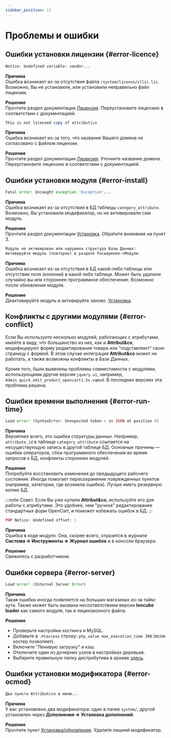 ```yaml
---
sidebar_position: 11
---
```


# Проблемы и ошибки

## Ошибки установки лицензии {#error-licence}

```php
Notice: Undefined variable: vendor...
```

**Причина**  
Ошибка возникает из-за отсутствия файла `/system/license/sllic.lic`. Возможно, Вы не установили, или установили неправильно файл лицензии.

**Решение**  
Прочтите раздел документации [Лицензия](/license/license-install.md). Переустановите лицензию в соответствии с документацией.

```php
This is not licensed copy of attributico
```

**Причина**  
Ошибка возникает из-за того, что название Вашего домена не согласовано с файлом лицензии.

**Решение**  
Прочтите раздел документации [Лицензия](/license/license-install.md). Уточните название домена. Переустановите лицензию в соответствии с документацией.

## Ошибки установки модуля {#error-install}

```php
Fatal error: Uncaught exception 'Exception'...
```

**Причина**  
Ошибка возникает из-за отсутствия в БД таблицы `category_attribute`. Возможно, Вы установили модификатор, но не активировали сам модуль.

**Решение**  
Прочтите раздел документации [Установка](/install.md). Обратите внимание на пункт 3.

```php
Модуль не активирован или нарушена структура Базы Данных!
Активируйте модуль (повторно) в разделе Расширения->Модули.
```

**Причина**  
Ошибка возникает из-за отсутствия в БД какой-либо таблицы или отсутствия поля (колонки) в какой либо таблице. Может быть удалили случайно вы или стороннее программное обеспечение.
Возможно после обновления модуля.

**Решение**  
Деактивируйте модуль и активируйте заново. [Установка](/install.md).

## Конфликты с другими модулями {#error-conflict}

Если Вы используете несколько модулей, работающих с атрибутами, имейте в виду, что большинство из них, как и **Attribut&co**, модифицируют форму редактирования товара или "подставляют" свою страницу с формой. В этом случае интеграция **Attribut&co** может не работать, а также возможны конфликты в Базе Данных.

Кроме того, были выявлены проблемы совместимости с модулями, использующими другие версии `jquery.ui`, например, `Admin_quick_edit_product_opencart1.5x.vqmod`. В последних версиях эта проблема решена.

## Ошибки времени выполнения {#error-run-time}

```php
Load error! (SyntaxError: Unexpected token < in JSON at position 0)
```

**Причина**  
Вероятнее всего, это ошибка структуры данных. Например, `attribute_id` в таблице `category_attribute` ссылается на несуществующую запись в другой таблице БД. Основные причины — ошибки операторов, сбои программного обеспечения во время запросов к БД, конфликты сторонних модулей.

**Решение**  
Попробуйте восстановить изменения до предыдущего рабочего состояния. Иногда помогает пересохранение поврежденных пунктов (например, категории, где возникла ошибка). Лучше иметь резервную копию БД.

:::note
Совет.
Если Вы уже купили **Attribut&co**, используйте его для работы с атрибутами. Это удобнее, чем "ручное" редактирование стандартных форм OpenCart, и поможет избежать ошибок в БД.
:::

```php
PHP Notice: Undefined offset: 1
```

**Причина**  
Ошибка в коде модуля. Она, скорее всего, отразится в журнале **Система ⇒ Инструменты ⇒ Журнал ошибок** и в консоли браузера.

**Решение**  
Свяжитесь с разработчиком.

## Ошибки сервера {#error-server}

```php
Load error! (Internal Server Error)
```

**Причина**  
Такая ошибка иногда появляется на больших магазинах из-за тайм-аута. Также может быть вызвана несоответствием версии **Ioncube loader** как самого модуля, так и лицензионного файла.

**Решение**  

- Проверьте настройки хостинга и MySQL.
- Добавьте в `.htaccess` строку: `php_value max_execution_time 300` (если хостер позволяет).
- Включите "Ленивую загрузку" и кэш.
- Отключите один из дочерних узлов в настройках деревьев.
- Выберите правильную папку дистрибутива в архиве [здесь](/technical-specifications/archive-content.md).

## Ошибки установки модификатора {#error-ocmod}

```php
Два пункта Attribut&co в меню...
```

**Причина**  
У вас установлено два модификатора: один в папке `system/`, другой установлен через **Дополнения ⇒ Установка дополнений**.

**Решение**  
Прочтите пункт [Установка/обновление](/install.md). Удалите лишний модификатор.

